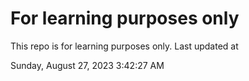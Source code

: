 # For learning purposes only
This repo is for learning purposes only.
Last updated at

Sunday, August 27, 2023 3:42:27 AM

